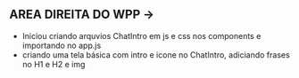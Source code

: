## AREA DIREITA DO WPP →

- Iniciou criando arquvios ChatIntro em js e css nos components e importando no app.js
- criando uma tela básica com intro e icone no ChatIntro, adiciando frases no H1 e H2 e img
